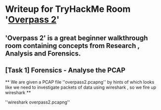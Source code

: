 # Writeup for TryHackMe Room '[Overpass 2](https://tryhackme.com/room/overpass2hacked)'
## 'Overpass 2' is a great beginner walkthrough room containing concepts from Research , Analysis and Forensics. 

## [Task 1] Forensics - Analyse the PCAP
** We are given a PCAP file ''overpass2.pcapng'' by hints of which looks like we need to investigate packets of data using wireshark , so we fire up wireshark **

''wireshark overpass2.pcapng''
